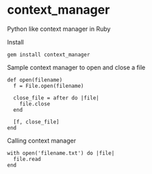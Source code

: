 # context_manager
Python like context manager in Ruby

Install
```
gem install context_manager
```

Sample context manager to open and close a file
```
def open(filename)
  f = File.open(filename)
  
  close_file = after do |file|
    file.close
  end

  [f, close_file]
end
```

Calling context manager
```
with open('filename.txt') do |file|
  file.read
end
```
